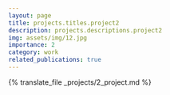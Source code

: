 ```yaml
---
layout: page
title: projects.titles.project2
description: projects.descriptions.project2
img: assets/img/12.jpg
importance: 2
category: work
related_publications: true
---
```


{% translate_file _projects/2_project.md %}
